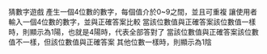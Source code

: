 猜數字遊戲
產生一個4位數的數字，每個值介於0~9之間，並且可重複
讓使用者輸入一個4位數的數字，並與正確答案比較
當該位數值與正確答案該位數值一樣時，則顯示為1陽，也就是4陽時，代表全部答對了
當該位數值與正確答案該位數值不一樣，但該位數值與正確答案
其他位數一樣時，則顯示為1陰
